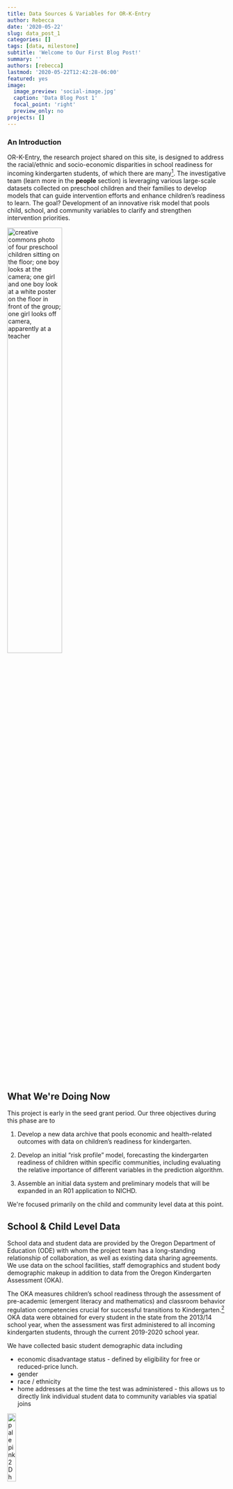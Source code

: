 ```yaml
---
title: Data Sources & Variables for OR-K-Entry
author: Rebecca
date: '2020-05-22'
slug: data_post_1
categories: []
tags: [data, milestone]
subtitle: 'Welcome to Our First Blog Post!'
summary: ''
authors: [rebecca]
lastmod: '2020-05-22T12:42:28-06:00'
featured: yes
image: 
  image_preview: 'social-image.jpg'
  caption: 'Data Blog Post 1'
  focal_point: 'right'
  preview_only: no
projects: []
---
```

### An Introduction
OR-K-Entry, the research project shared on this site, is designed to address the racial/ethnic and socio-economic disparities in school readiness for incoming kindergarten students, of which there are many[^1]. The investigative team (learn more in the **people** section) is leveraging various large-scale datasets collected on preschool children and their families to develop models that can guide intervention efforts and enhance children’s readiness to learn. The goal? Development of an innovative risk model that pools child, school, and community variables to clarify and strengthen intervention priorities.

<img src="/post/2020-05-22-first-post_files/creative_commons_ODA_kids_classroom_48632261198_4a99f7439d_b.jpg" alt="creative commons photo of four preschool children sitting on the floor; one boy looks at the camera; one girl and one boy look at a white poster on the floor in front of the group; one girl looks off camera, apparently at a teacher" width="50%"/>

## What We're Doing Now
This project is early in the seed grant period. Our three objectives during this phase are to 

  1.	Develop a new data archive that pools economic and health-related outcomes with data on children’s readiness for kindergarten.  
  
  2.	Develop an initial “risk profile” model, forecasting the kindergarten readiness of children within specific communities, including evaluating the relative importance of different variables in the prediction algorithm. 
  
  3.	Assemble an initial data system and preliminary models that will be expanded in an R01 application to NICHD.


We're focused primarily on the child and community level data at this point.

## School & Child Level Data
School data and student data are provided by the Oregon Department of Education (ODE) with whom the project team has a long-standing relationship of collaboration, as well as existing data sharing agreements. We use data on the school facilities, staff demographics and student body demographic makeup in addition to data from the Oregon Kindergarten Assessment (OKA). 


The OKA measures children’s school readiness through the assessment of pre-academic (emergent literacy and mathematics) and classroom behavior regulation competencies crucial for successful transitions to Kindergarten.[^2] OKA data were obtained for every student in the state from the 2013/14 school year, when the assessment was first administered to all incoming kindergarten students, through the current 2019-2020 school year.


We have collected basic student demographic data including

   * economic disadvantage status - defined by eligibility for free or reduced-price lunch.
   * gender
   * race / ethnicity
   * home addresses at the time the test was administered - this allows us to directly link individual student data to community variables via spatial joins

<img src="/post/2020-05-22-first-post_files/beta_1.png" alt="pale pink 2D hexagon with bright pink border; six dots are in the hexagon; four dots are yellow; one is purple; one is dark pink" width="20%"/>

## Community Level Data
At the community level, we focus primarily on economic and health-related data associated with the broad risk factors of early childhood:

  1. poverty
  2. unsafe housing
  3. domestic conflict
  4. abuse
  5. inadequate nutrition
  
These data have been collected from the Annie E Casey Foundation (Kidscount) and the ACS 2017, a 5-year survey conducted by the United States Census Bureau.


The Kidscount data, complied at the county level for each of Oregon's 36[^2] counties, include

  * percentage of children living in food insecure households
  * rates of child abuse and neglect
  * threat of harm rates
  * number of children in foster care
  * number of children in the juvenile justice system
  * rates of infant mortality
  * teen pregnancy rates
  * rates of adequate prenatal care


Variables collected from the ACS 2017 are assessed at the census tract level. There are 834[^3] census tracts in Oregon. They include information on

  * rates of children living in households with poverty status
  * median family income
  * rates of children living in households that receive public assistance such as supplemental nutrition benefits
  * distribution of home values
  * distribution of educational attainment
  

As part of the seed grant award, we plan to work directly with the organizations that initially provided these data to determine if more recent records can be obtained.


[^1]: Anderson, D., [2019](https://djanderson07.shinyapps.io/elashiny/); Fryer & Levitt, [2004](https://www.google.com/url?sa=t&rct=j&q=&esrc=s&source=web&cd=&ved=2ahUKEwi365OCwdrpAhVHtZ4KHfSgAgwQFjAAegQIARAB&url=http%3A%2F%2Fpricetheory.uchicago.edu%2Flevitt%2FPapers%2FFryerLevittUnderstandingTheBlack2004.pdf&usg=AOvVaw0RQZNvZza4ZOPoJPuvQ1wn), [2006](https://www.jstor.org/stable/42705499?seq=1#metadata_info_tab_contents); García, [2015](https://www.epi.org/publication/inequalities-at-the-starting-gate-cognitive-and-noncognitive-gaps-in-the-2010-2011-kindergarten-class/)
[^2]: McClelland, Acock, & Morrison, [2006](https://psycnet.apa.org/record/2006-22456-005)
[^3]: [US Census Bureau](https://www.census.gov/geographies/reference-files/2010/geo/state-local-geo-guides-2010/oregon.html)
